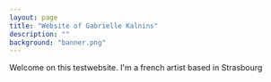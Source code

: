 ```yaml
---
layout: page
title: "Website of Gabrielle Kalnins"
description: ""
background: "banner.png"
---
```


Welcome on this testwebsite.
I'm a french artist based in Strasbourg

